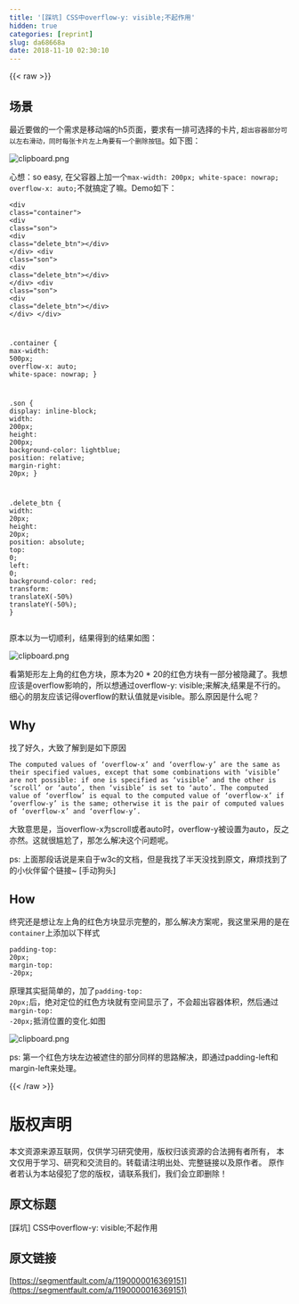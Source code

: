 ```yaml
---
title: '[踩坑] CSS中overflow-y: visible;不起作用'
hidden: true
categories: [reprint]
slug: da68668a
date: 2018-11-10 02:30:10
---
```


{{< raw >}}
<h2 id="articleHeader0">&#x573A;&#x666F;</h2><p>&#x6700;&#x8FD1;&#x8981;&#x505A;&#x7684;&#x4E00;&#x4E2A;&#x9700;&#x6C42;&#x662F;&#x79FB;&#x52A8;&#x7AEF;&#x7684;h5&#x9875;&#x9762;&#xFF0C;&#x8981;&#x6C42;&#x6709;&#x4E00;&#x6392;&#x53EF;&#x9009;&#x62E9;&#x7684;&#x5361;&#x7247;, <code>&#x8D85;&#x51FA;&#x5BB9;&#x5668;&#x90E8;&#x5206;&#x53EF;&#x4EE5;&#x5DE6;&#x53F3;&#x6ED1;&#x52A8;&#xFF0C;&#x540C;&#x65F6;&#x6BCF;&#x5F20;&#x5361;&#x7247;&#x5DE6;&#x4E0A;&#x89D2;&#x8981;&#x6709;&#x4E00;&#x4E2A;&#x5220;&#x9664;&#x6309;&#x94AE;</code>&#x3002;&#x5982;&#x4E0B;&#x56FE;&#xFF1A;</p><p><span class="img-wrap"><img data-src="/img/bVbgPTA?w=370&amp;h=78" src="https://static.alili.tech/img/bVbgPTA?w=370&amp;h=78" alt="clipboard.png" title="clipboard.png" style="cursor:pointer;display:inline"></span></p><p>&#x5FC3;&#x60F3;&#xFF1A;so easy, &#x5728;&#x7236;&#x5BB9;&#x5668;&#x4E0A;&#x52A0;&#x4E00;&#x4E2A;<code>max-width: 200px; white-space: nowrap; overflow-x: auto;</code>&#x4E0D;&#x5C31;&#x641E;&#x5B9A;&#x4E86;&#x561B;&#x3002;Demo&#x5982;&#x4E0B;&#xFF1A;</p><div class="widget-codetool" style="display:none"><div class="widget-codetool--inner"><span class="selectCode code-tool" data-toggle="tooltip" data-placement="top" title="" data-original-title="&#x5168;&#x9009;"></span> <span type="button" class="copyCode code-tool" data-toggle="tooltip" data-placement="top" data-clipboard-text="&lt;div class=&quot;container&quot;&gt;
  &lt;div class=&quot;son&quot;&gt;
    &lt;div class=&quot;delete_btn&quot;&gt;&lt;/div&gt;
  &lt;/div&gt;
  &lt;div class=&quot;son&quot;&gt;
    &lt;div class=&quot;delete_btn&quot;&gt;&lt;/div&gt;
  &lt;/div&gt;
  &lt;div class=&quot;son&quot;&gt;
    &lt;div class=&quot;delete_btn&quot;&gt;&lt;/div&gt;
  &lt;/div&gt;
&lt;/div&gt;

.container {
  max-width: 500px;
  overflow-x: auto;
  white-space: nowrap;
}

.son {
  display: inline-block;
  width: 200px;
  height: 200px;
  background-color: lightblue;
  position: relative;
  margin-right: 20px;
}

.delete_btn {
  width: 20px;
  height: 20px;
  position: absolute;
  top: 0;
  left: 0;
  background-color: red;
  transform: translateX(-50%) translateY(-50%);
}" title="" data-original-title="&#x590D;&#x5236;"></span> <span type="button" class="saveToNote code-tool" data-toggle="tooltip" data-placement="top" title="" data-original-title="&#x653E;&#x8FDB;&#x7B14;&#x8BB0;"></span></div></div><pre class="hljs stylus"><code>&lt;<span class="hljs-selector-tag">div</span> class=<span class="hljs-string">&quot;container&quot;</span>&gt;
  &lt;<span class="hljs-selector-tag">div</span> class=<span class="hljs-string">&quot;son&quot;</span>&gt;
    &lt;<span class="hljs-selector-tag">div</span> class=<span class="hljs-string">&quot;delete_btn&quot;</span>&gt;&lt;/div&gt;
  &lt;/div&gt;
  &lt;<span class="hljs-selector-tag">div</span> class=<span class="hljs-string">&quot;son&quot;</span>&gt;
    &lt;<span class="hljs-selector-tag">div</span> class=<span class="hljs-string">&quot;delete_btn&quot;</span>&gt;&lt;/div&gt;
  &lt;/div&gt;
  &lt;<span class="hljs-selector-tag">div</span> class=<span class="hljs-string">&quot;son&quot;</span>&gt;
    &lt;<span class="hljs-selector-tag">div</span> class=<span class="hljs-string">&quot;delete_btn&quot;</span>&gt;&lt;/div&gt;
  &lt;/div&gt;
&lt;/div&gt;

<span class="hljs-selector-class">.container</span> {
  <span class="hljs-attribute">max-width</span>: <span class="hljs-number">500px</span>;
  <span class="hljs-attribute">overflow-x</span>: auto;
  <span class="hljs-attribute">white-space</span>: nowrap;
}

<span class="hljs-selector-class">.son</span> {
  <span class="hljs-attribute">display</span>: inline-block;
  <span class="hljs-attribute">width</span>: <span class="hljs-number">200px</span>;
  <span class="hljs-attribute">height</span>: <span class="hljs-number">200px</span>;
  <span class="hljs-attribute">background-color</span>: lightblue;
  <span class="hljs-attribute">position</span>: relative;
  <span class="hljs-attribute">margin-right</span>: <span class="hljs-number">20px</span>;
}

<span class="hljs-selector-class">.delete_btn</span> {
  <span class="hljs-attribute">width</span>: <span class="hljs-number">20px</span>;
  <span class="hljs-attribute">height</span>: <span class="hljs-number">20px</span>;
  <span class="hljs-attribute">position</span>: absolute;
  <span class="hljs-attribute">top</span>: <span class="hljs-number">0</span>;
  <span class="hljs-attribute">left</span>: <span class="hljs-number">0</span>;
  <span class="hljs-attribute">background-color</span>: red;
  <span class="hljs-attribute">transform</span>: translateX(-<span class="hljs-number">50%</span>) translateY(-<span class="hljs-number">50%</span>);
}</code></pre><p>&#x539F;&#x672C;&#x4EE5;&#x4E3A;&#x4E00;&#x5207;&#x987A;&#x5229;&#xFF0C;&#x7ED3;&#x679C;&#x5F97;&#x5230;&#x7684;&#x7ED3;&#x679C;&#x5982;&#x56FE;&#xFF1A;</p><p><span class="img-wrap"><img data-src="/img/bVbgP0y?w=517&amp;h=235" src="https://static.alili.tech/img/bVbgP0y?w=517&amp;h=235" alt="clipboard.png" title="clipboard.png" style="cursor:pointer;display:inline"></span></p><p>&#x770B;&#x7B2C;&#x77E9;&#x5F62;&#x5DE6;&#x4E0A;&#x89D2;&#x7684;&#x7EA2;&#x8272;&#x65B9;&#x5757;&#xFF0C;&#x539F;&#x672C;&#x4E3A;20 * 20&#x7684;&#x7EA2;&#x8272;&#x65B9;&#x5757;&#x6709;&#x4E00;&#x90E8;&#x5206;&#x88AB;&#x9690;&#x85CF;&#x4E86;&#x3002;&#x6211;&#x60F3;&#x5E94;&#x8BE5;&#x662F;overflow&#x5F71;&#x54CD;&#x7684;&#xFF0C;&#x6240;&#x4EE5;&#x60F3;&#x901A;&#x8FC7;overflow-y: visible;&#x6765;&#x89E3;&#x51B3;,&#x7ED3;&#x679C;&#x662F;&#x4E0D;&#x884C;&#x7684;&#x3002;&#x7EC6;&#x5FC3;&#x7684;&#x670B;&#x53CB;&#x5E94;&#x8BE5;&#x8BB0;&#x5F97;overflow&#x7684;&#x9ED8;&#x8BA4;&#x503C;&#x5C31;&#x662F;visible&#x3002;&#x90A3;&#x4E48;&#x539F;&#x56E0;&#x662F;&#x4EC0;&#x4E48;&#x5462;&#xFF1F;</p><h2 id="articleHeader1">Why</h2><p>&#x627E;&#x4E86;&#x597D;&#x4E45;&#xFF0C;&#x5927;&#x81F4;&#x4E86;&#x89E3;&#x5230;&#x662F;&#x5982;&#x4E0B;&#x539F;&#x56E0;</p><div class="widget-codetool" style="display:none"><div class="widget-codetool--inner"><span class="selectCode code-tool" data-toggle="tooltip" data-placement="top" title="" data-original-title="&#x5168;&#x9009;"></span> <span type="button" class="copyCode code-tool" data-toggle="tooltip" data-placement="top" data-clipboard-text="The computed values of &#x2018;overflow-x&#x2019; and &#x2018;overflow-y&#x2019; are the same as their specified values, except that some combinations with &#x2018;visible&#x2019; are not possible: if one is specified as &#x2018;visible&#x2019; and the other is &#x2018;scroll&#x2019; or &#x2018;auto&#x2019;, then &#x2018;visible&#x2019; is set to &#x2018;auto&#x2019;. The computed value of &#x2018;overflow&#x2019; is equal to the computed value of &#x2018;overflow-x&#x2019; if &#x2018;overflow-y&#x2019; is the same; otherwise it is the pair of computed values of &#x2018;overflow-x&#x2019; and &#x2018;overflow-y&#x2019;." title="" data-original-title="&#x590D;&#x5236;"></span> <span type="button" class="saveToNote code-tool" data-toggle="tooltip" data-placement="top" title="" data-original-title="&#x653E;&#x8FDB;&#x7B14;&#x8BB0;"></span></div></div><pre class="hljs applescript"><code style="word-break:break-word;white-space:initial">The computed values <span class="hljs-keyword">of</span> &#x2018;overflow-x&#x2019; <span class="hljs-keyword">and</span> &#x2018;overflow-y&#x2019; are <span class="hljs-keyword">the</span> same <span class="hljs-keyword">as</span> their specified values, except <span class="hljs-keyword">that</span> <span class="hljs-keyword">some</span> combinations <span class="hljs-keyword">with</span> &#x2018;visible&#x2019; are <span class="hljs-keyword">not</span> possible: <span class="hljs-keyword">if</span> one <span class="hljs-keyword">is</span> specified <span class="hljs-keyword">as</span> &#x2018;visible&#x2019; <span class="hljs-keyword">and</span> <span class="hljs-keyword">the</span> other <span class="hljs-keyword">is</span> &#x2018;scroll&#x2019; <span class="hljs-keyword">or</span> &#x2018;auto&#x2019;, <span class="hljs-keyword">then</span> &#x2018;visible&#x2019; <span class="hljs-keyword">is</span> <span class="hljs-keyword">set</span> <span class="hljs-keyword">to</span> &#x2018;auto&#x2019;. The computed value <span class="hljs-keyword">of</span> &#x2018;overflow&#x2019; <span class="hljs-keyword">is</span> <span class="hljs-keyword">equal</span> <span class="hljs-keyword">to</span> <span class="hljs-keyword">the</span> computed value <span class="hljs-keyword">of</span> &#x2018;overflow-x&#x2019; <span class="hljs-keyword">if</span> &#x2018;overflow-y&#x2019; <span class="hljs-keyword">is</span> <span class="hljs-keyword">the</span> same; otherwise <span class="hljs-keyword">it</span> <span class="hljs-keyword">is</span> <span class="hljs-keyword">the</span> pair <span class="hljs-keyword">of</span> computed values <span class="hljs-keyword">of</span> &#x2018;overflow-x&#x2019; <span class="hljs-keyword">and</span> &#x2018;overflow-y&#x2019;.</code></pre><p>&#x5927;&#x81F4;&#x610F;&#x601D;&#x662F;&#xFF0C;&#x5F53;overflow-x&#x4E3A;scroll&#x6216;&#x8005;auto&#x65F6;&#xFF0C;overflow-y&#x88AB;&#x8BBE;&#x7F6E;&#x4E3A;auto&#xFF0C;&#x53CD;&#x4E4B;&#x4EA6;&#x7136;&#x3002;&#x8FD9;&#x5C31;&#x5F88;&#x5C34;&#x5C2C;&#x4E86;&#xFF0C;&#x90A3;&#x600E;&#x4E48;&#x89E3;&#x51B3;&#x8FD9;&#x4E2A;&#x95EE;&#x9898;&#x5462;&#x3002;</p><p>ps: &#x4E0A;&#x9762;&#x90A3;&#x6BB5;&#x8BDD;&#x8BF4;&#x662F;&#x6765;&#x81EA;&#x4E8E;w3c&#x7684;&#x6587;&#x6863;&#xFF0C;&#x4F46;&#x662F;&#x6211;&#x627E;&#x4E86;&#x534A;&#x5929;&#x6CA1;&#x627E;&#x5230;&#x539F;&#x6587;&#xFF0C;&#x9EBB;&#x70E6;&#x627E;&#x5230;&#x4E86;&#x7684;&#x5C0F;&#x4F19;&#x4F34;&#x7559;&#x4E2A;&#x94FE;&#x63A5;~ [&#x624B;&#x52A8;&#x72D7;&#x5934;]</p><h2 id="articleHeader2">How</h2><p>&#x7EC8;&#x7A76;&#x8FD8;&#x662F;&#x60F3;&#x8BA9;&#x5DE6;&#x4E0A;&#x89D2;&#x7684;&#x7EA2;&#x8272;&#x65B9;&#x5757;&#x663E;&#x793A;&#x5B8C;&#x6574;&#x7684;&#xFF0C;&#x90A3;&#x4E48;&#x89E3;&#x51B3;&#x65B9;&#x6848;&#x5462;&#xFF0C;&#x6211;&#x8FD9;&#x91CC;&#x91C7;&#x7528;&#x7684;&#x662F;&#x5728;<code>container</code>&#x4E0A;&#x6DFB;&#x52A0;&#x4EE5;&#x4E0B;&#x6837;&#x5F0F;</p><div class="widget-codetool" style="display:none"><div class="widget-codetool--inner"><span class="selectCode code-tool" data-toggle="tooltip" data-placement="top" title="" data-original-title="&#x5168;&#x9009;"></span> <span type="button" class="copyCode code-tool" data-toggle="tooltip" data-placement="top" data-clipboard-text="padding-top: 20px;
margin-top: -20px;" title="" data-original-title="&#x590D;&#x5236;"></span> <span type="button" class="saveToNote code-tool" data-toggle="tooltip" data-placement="top" title="" data-original-title="&#x653E;&#x8FDB;&#x7B14;&#x8BB0;"></span></div></div><pre class="hljs scss"><code><span class="hljs-attribute">padding-top</span>: <span class="hljs-number">20px</span>;
<span class="hljs-attribute">margin-top</span>: -<span class="hljs-number">20px</span>;</code></pre><p>&#x539F;&#x7406;&#x5176;&#x5B9E;&#x633A;&#x7B80;&#x5355;&#x7684;&#xFF0C;&#x52A0;&#x4E86;<code>padding-top: 20px;</code>&#x540E;&#xFF0C;&#x7EDD;&#x5BF9;&#x5B9A;&#x4F4D;&#x7684;&#x7EA2;&#x8272;&#x65B9;&#x5757;&#x5C31;&#x6709;&#x7A7A;&#x95F4;&#x663E;&#x793A;&#x4E86;&#xFF0C;&#x4E0D;&#x4F1A;&#x8D85;&#x51FA;&#x5BB9;&#x5668;&#x4F53;&#x79EF;&#xFF0C;&#x7136;&#x540E;&#x901A;&#x8FC7;<code>margin-top: -20px;</code>&#x62B5;&#x6D88;&#x4F4D;&#x7F6E;&#x7684;&#x53D8;&#x5316;.&#x5982;&#x56FE;</p><p><span class="img-wrap"><img data-src="/img/bVbgQv3?w=514&amp;h=232" src="https://static.alili.tech/img/bVbgQv3?w=514&amp;h=232" alt="clipboard.png" title="clipboard.png" style="cursor:pointer;display:inline"></span></p><p>ps: &#x7B2C;&#x4E00;&#x4E2A;&#x7EA2;&#x8272;&#x65B9;&#x5757;&#x5DE6;&#x8FB9;&#x88AB;&#x906E;&#x4F4F;&#x7684;&#x90E8;&#x5206;&#x540C;&#x6837;&#x7684;&#x601D;&#x8DEF;&#x89E3;&#x51B3;&#xFF0C;&#x5373;&#x901A;&#x8FC7;padding-left&#x548C;margin-left&#x6765;&#x5904;&#x7406;&#x3002;</p>
{{< /raw >}}

# 版权声明
本文资源来源互联网，仅供学习研究使用，版权归该资源的合法拥有者所有，
本文仅用于学习、研究和交流目的。转载请注明出处、完整链接以及原作者。
原作者若认为本站侵犯了您的版权，请联系我们，我们会立即删除！

## 原文标题
[踩坑] CSS中overflow-y: visible;不起作用

## 原文链接
[https://segmentfault.com/a/1190000016369151](https://segmentfault.com/a/1190000016369151)

